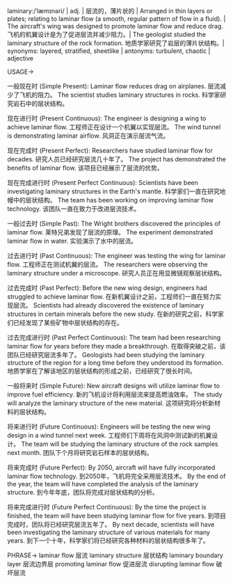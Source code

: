 laminary:/ˈlæmɪnəri/ | adj. | 层流的，薄片状的 | Arranged in thin layers or plates; relating to laminar flow (a smooth, regular pattern of flow in a fluid). | The aircraft's wing was designed to promote laminar flow and reduce drag.  飞机的机翼设计是为了促进层流并减少阻力。|  The geologist studied the laminary structure of the rock formation. 地质学家研究了岩层的薄片状结构。| synonyms: layered, stratified, sheetlike | antonyms: turbulent, chaotic | adjective


USAGE->

一般现在时 (Simple Present):
Laminar flow reduces drag on airplanes. 层流减少了飞机的阻力。
The scientist studies laminary structures in rocks. 科学家研究岩石中的层状结构。

现在进行时 (Present Continuous):
The engineer is designing a wing to achieve laminar flow. 工程师正在设计一个机翼以实现层流。
The wind tunnel is demonstrating laminar airflow. 风洞正在演示层流气流。

现在完成时 (Present Perfect):
Researchers have studied laminar flow for decades.  研究人员已经研究层流几十年了。
The project has demonstrated the benefits of laminar flow. 该项目已经展示了层流的优势。

现在完成进行时 (Present Perfect Continuous):
Scientists have been investigating laminary structures in the Earth's mantle. 科学家们一直在研究地幔中的层状结构。
The team has been working on improving laminar flow technology. 该团队一直在致力于改进层流技术。

一般过去时 (Simple Past):
The Wright brothers discovered the principles of laminar flow.  莱特兄弟发现了层流的原理。
The experiment demonstrated laminar flow in water.  实验演示了水中的层流。

过去进行时 (Past Continuous):
The engineer was testing the wing for laminar flow. 工程师正在测试机翼的层流。
The researchers were observing the laminary structure under a microscope. 研究人员正在用显微镜观察层状结构。

过去完成时 (Past Perfect):
Before the new wing design, engineers had struggled to achieve laminar flow.  在新机翼设计之前，工程师们一直在努力实现层流。
Scientists had already discovered the existence of laminary structures in certain minerals before the new study. 在新的研究之前，科学家们已经发现了某些矿物中层状结构的存在。

过去完成进行时 (Past Perfect Continuous):
The team had been researching laminar flow for years before they made a breakthrough. 在取得突破之前，该团队已经研究层流多年了。
Geologists had been studying the laminary structure of the region for a long time before they understood its formation. 地质学家在了解该地区的层状结构的形成之前，已经研究了很长时间。

一般将来时 (Simple Future):
New aircraft designs will utilize laminar flow to improve fuel efficiency. 新的飞机设计将利用层流来提高燃油效率。
The study will analyze the laminary structure of the new material. 这项研究将分析新材料的层状结构。

将来进行时 (Future Continuous):
Engineers will be testing the new wing design in a wind tunnel next week. 工程师们下周将在风洞中测试新的机翼设计。
The team will be studying the laminary structure of the rock samples next month.  团队下个月将研究岩石样本的层状结构。

将来完成时 (Future Perfect):
By 2050, aircraft will have fully incorporated laminar flow technology. 到2050年，飞机将完全采用层流技术。
By the end of the year, the team will have completed the analysis of the laminary structure. 到今年年底，团队将完成对层状结构的分析。

将来完成进行时 (Future Perfect Continuous):
By the time the project is finished, the team will have been studying laminar flow for five years. 到项目完成时，团队将已经研究层流五年了。
By next decade, scientists will have been investigating the laminary structure of various materials for many years. 到下一个十年，科学家们将已经研究各种材料的层状结构很多年了。



PHRASE->
laminar flow 层流
laminary structure 层状结构
laminary boundary layer 层流边界层
promoting laminar flow 促进层流
disrupting laminar flow 破坏层流
